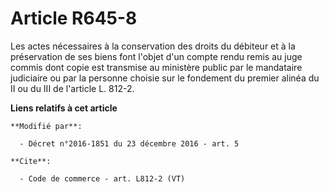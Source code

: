 # Article R645-8

Les actes nécessaires à la conservation des droits du débiteur et à la préservation de ses biens font l'objet d'un compte
rendu remis au juge commis dont copie est transmise au ministère public par le mandataire judiciaire ou par la personne
choisie sur le fondement du premier alinéa du II ou du III de l'article L. 812-2.

**Liens relatifs à cet article**

	**Modifié par**:

	  - Décret n°2016-1851 du 23 décembre 2016 - art. 5

	**Cite**:

	  - Code de commerce - art. L812-2 (VT)
